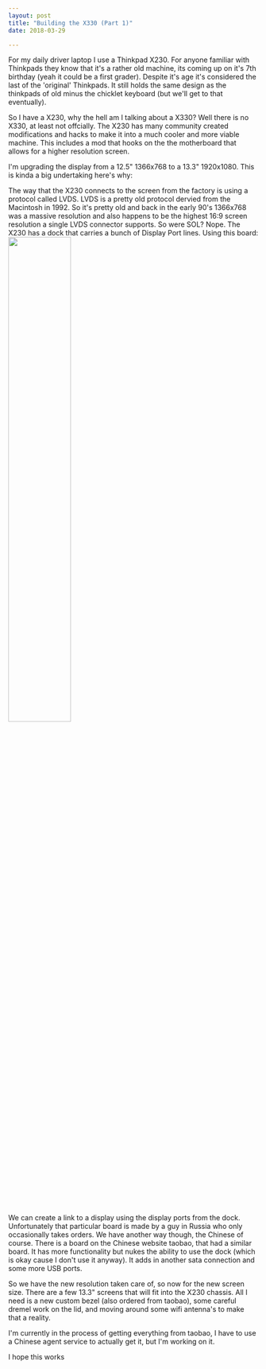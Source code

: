 ```yaml
---
layout: post
title: "Building the X330 (Part 1)"
date: 2018-03-29

---
```

For my daily driver laptop I use a Thinkpad X230. For anyone familiar with Thinkpads they know that it's a rather old machine, its coming up on it's 7th birthday (yeah it could be a first grader). Despite it's age it's considered the last of the 'original' Thinkpads. It still holds the same design as the thinkpads of old minus the chicklet keyboard (but we'll get to that eventually).

So I have a X230, why the hell am I talking about a X330? Well there is no X330, at least not offcially. The X230 has many community created modifications and hacks to make it into a much cooler and more viable machine. This includes a mod that hooks on the the motherboard that allows for a higher resolution screen.

I'm upgrading the display from a 12.5" 1366x768 to a 13.3" 1920x1080. This is kinda a big undertaking here's why:


The way that the X230 connects to the screen from the factory is using a protocol called LVDS. LVDS is a pretty old protocol dervied from the Macintosh in 1992. So it's pretty old and back in the early 90's 1366x768 was a massive resolution and also happens to be the highest 16:9 screen resolution a single LVDS connector supports. So were SOL? Nope. The X230 has a dock that carries a bunch of Display Port lines. Using this board:
<img src="http://i.imgur.com/sKfOkq2.jpg" width="50%" height="50%" />

We can create a link to a display using the display ports from the dock. Unfortunately that particular board is made by a guy in Russia who only occasionally takes orders. We have another way though, the Chinese of course. There is a board on the Chinese website taobao, that had a similar board. It has more functionality but nukes the ability to use the dock (which is okay cause I don't use it anyway). It adds in another sata connection and some more USB ports.

So we have the new resolution taken care of, so now for the new screen size. There are a few 13.3" screens that will fit into the X230 chassis. All I need is a new custom bezel (also ordered from taobao), some careful dremel work on the lid, and moving around some wifi antenna's to make that a reality.


I'm currently in the process of getting everything from taobao, I have to use a Chinese agent service to actually get it, but I'm working on it.

I hope this works
